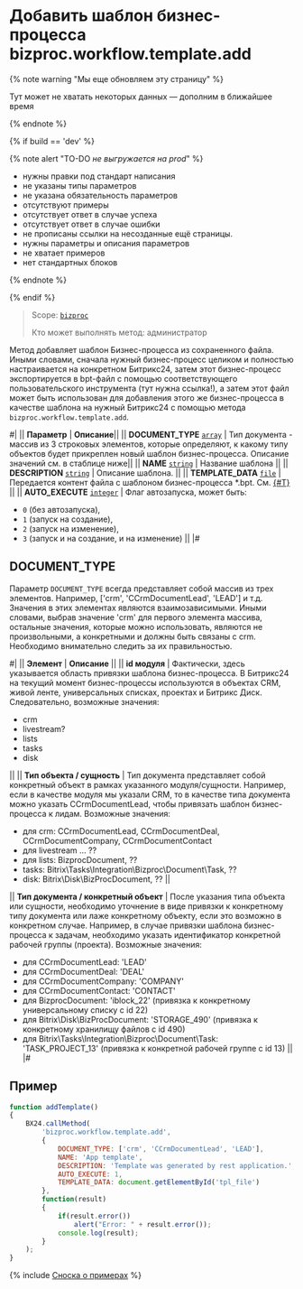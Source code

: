 # Добавить шаблон бизнес-процесса bizproc.workflow.template.add

{% note warning "Мы еще обновляем эту страницу" %}

Тут может не хватать некоторых данных — дополним в ближайшее время

{% endnote %}

{% if build == 'dev' %}

{% note alert "TO-DO _не выгружается на prod_" %}

- нужны правки под стандарт написания
- не указаны типы параметров
- не указана обязательность параметров
- отсутствуют примеры
- отсутствует ответ в случае успеха
- отсутствует ответ в случае ошибки
- не прописаны ссылки на несозданные ещё страницы.
- нужны параметры и описания параметров
- не хватает примеров
- нет стандартных блоков

{% endnote %}

{% endif %}

> Scope: [`bizproc`](../scopes/permissions.md)
>
> Кто может выполнять метод: администратор

Метод добавляет шаблон Бизнес-процесса из сохраненного файла. Иными словами, сначала нужный бизнес-процесс целиком и полностью настраивается на конкретном Битрикс24, затем этот бизнес-процесс экспортируется в bpt-файл с помощью соответствующего пользовательского инструмента (тут нужна ссылка!), а затем этот файл может быть использован для добавления этого же бизнес-процесса в качестве шаблона на нужный Битрикс24 с помощью метода `bizproc.workflow.template.add`.

#|
|| **Параметр** | **Описание**||
|| **DOCUMENT_TYPE**
[`array`](../data-types.md) | Тип документа - массив из 3 строковых элементов, которые определяют, к какому типу объектов будет прикреплен новый шаблон бизнес-процесса. Описание значений см. в стаблице ниже||
|| **NAME**
[`string`](../data-types.md) | Название шаблона ||
|| **DESCRIPTION**
[`string`](../data-types.md) | Описание шаблона. ||
|| **TEMPLATE_DATA**
[`file`](../data-types.md) | Передается контент файла с шаблоном бизнес-процесса *.bpt. См. [{#T}](../how-to-call-rest-api/how-to-upload-files.md) ||
|| **AUTO_EXECUTE**
[`integer`](../data-types.md) | Флаг автозапуска, может быть:

- `0` (без автозапуска),
- `1` (запуск на создание),
- `2` (запуск на изменение),
- `3` (запуск и на создание, и на изменение) ||
|#

## DOCUMENT_TYPE

Параметр `DOCUMENT_TYPE` всегда представляет собой массив из трех элементов. Например, ['crm', 'CCrmDocumentLead', 'LEAD'] и т.д. Значения в этих элементах являются взаимозависимыми. Иными словами, выбрав значение 'crm' для первого элемента массива, остальные значения, которые можно использовать, являются не произвольными, а конкретными и должны быть связаны с crm. Необходимо внимательно следить за их правильностью.

#|
|| **Элемент** | **Описание** ||
|| **id модуля** | Фактически, здесь указывается область привязки шаблона бизнес-процесса. В Битрикс24 на текущий момент бизнес-процессы используются в объектах CRM, живой ленте, универсальных списках, проектах и Битрикс Диск. Следовательно, возможные значения:

- crm
- livestream?
- lists
- tasks
- disk
  
||
|| **Тип объекта / сущность** | Тип документа представляет собой конкретный объект в рамках указанного модуля/сущности. Например, если в качестве модуля мы указали CRM, то в качестве типа документа можно указать CCrmDocumentLead, чтобы привязать шаблон бизнес-процесса к лидам. Возможные значения:

- для crm: CCrmDocumentLead, CCrmDocumentDeal, CCrmDocumentCompany, CCrmDocumentContact
- для livestream ... ??
- для lists: BizprocDocument, ??
- tasks: Bitrix\Tasks\Integration\Bizproc\Document\Task, ??
- disk: Bitrix\Disk\BizProcDocument, ??
 ||

|| **Тип документа / конкретный объект** | После указания типа объекта или сущности, необходимо уточнение в виде привязки к конкретному типу документа или лаже конкретному объекту, если это возможно в конкретном случае. Например, в случае привязки шаблона бизнес-процесса к задачам, необходимо указать идентификатор конкретной рабочей группы (проекта). Возможные значения:

- для CCrmDocumentLead: 'LEAD'
- для CCrmDocumentDeal: 'DEAL'
- для CCrmDocumentCompany: 'COMPANY'
- для CCrmDocumentContact: 'CONTACT'
- для BizprocDocument: 'iblock_22' (привязка к конкретному универсальному списку с id 22)
- для Bitrix\Disk\BizProcDocument: 'STORAGE_490' (привязка к конкретному хранилищу файлов с id 490)
- для Bitrix\Tasks\Integration\Bizproc\Document\Task: 'TASK_PROJECT_13' (привязка к конкретной рабочей группе с id 13)
||
|#

## Пример

```javascript
function addTemplate()
{
	BX24.callMethod(
		'bizproc.workflow.template.add',
		{
			DOCUMENT_TYPE: ['crm', 'CCrmDocumentLead', 'LEAD'],
			NAME: 'App template',
			DESCRIPTION: 'Template was generated by rest application.',
			AUTO_EXECUTE: 1,
			TEMPLATE_DATA: document.getElementById('tpl_file')
		},
		function(result)
		{
			if(result.error())
				alert("Error: " + result.error());
			console.log(result);
		}
	);
}
```

{% include [Сноска о примерах](../../_includes/examples.md) %}